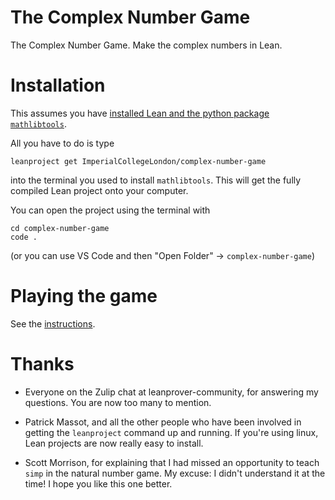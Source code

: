 # The Complex Number Game

The Complex Number Game. Make the complex numbers in Lean.

# Installation

This assumes you have [installed Lean and the python package `mathlibtools`](https://leanprover-community.github.io/get_started.html).

All you have to do is type

```
leanproject get ImperialCollegeLondon/complex-number-game
```

into the terminal you used to install `mathlibtools`. This will get the fully compiled Lean project onto your computer.

You can open the project using the terminal with

```
cd complex-number-game
code .
```

(or you can use VS Code and then "Open Folder" -> `complex-number-game`)

# Playing the game

See the [instructions](INSTRUCTIONS.md).

# Thanks

* Everyone on the Zulip chat at leanprover-community, for answering my
questions. You are now too many to mention.

* Patrick Massot, and all the other people who have been involved in getting
  the `leanproject` command up and running. If you're using linux, Lean
  projects are now really easy to install.

* Scott Morrison, for explaining that I had missed an opportunity to teach `simp`
  in the natural number game. My excuse: I didn't understand it at the time!
  I hope you like this one better.

